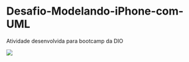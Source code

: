 # Desafio-Modelando-iPhone-com-UML
Atividade desenvolvida para bootcamp da DIO

[![](https://mermaid.ink/img/pako:eNptUk1PwzAM_StVTkUbf6AHpAk4cGBMDHFAvXiJ11qkduUmE2zsv5N1G6jrcsjH84ufn5OdseLQFMZ66LoHgkqhKTlLgxa1MGa3tz932Su2Ki4G0efYkQU_psxaUPS1vKHHtTBZGXPmsMEKnOgTB1TGUPKAVGSTBjnmN5codlZ8jfrSWpBcDnNGHEa8hGV99LG_QA7OCr2_sY9sdwwfxiSIBT2L90gLsbuAuuTPkjCcUuRNvxTZMihxdaLuh7rj5gyEPVVJhWODKheJ-jgEZIfDOihlIdB7UUWSd9nm16VHPR8o4xetSBdQEUMe1V9Vd3Q0PJcNzFaQD0uL4GkL5xz_RZipSX4aIJe-V69ZmlBjg6Up0taBfpam5H3iQXqR5TdbUwSNODUqsapNsQbfpVNsXWrA6W_-oS3wh8j5vP8FpzXmWw?type=png)](https://mermaid.live/edit#pako:eNptUk1PwzAM_StVTkUbf6AHpAk4cGBMDHFAvXiJ11qkduUmE2zsv5N1G6jrcsjH84ufn5OdseLQFMZ66LoHgkqhKTlLgxa1MGa3tz932Su2Ki4G0efYkQU_psxaUPS1vKHHtTBZGXPmsMEKnOgTB1TGUPKAVGSTBjnmN5codlZ8jfrSWpBcDnNGHEa8hGV99LG_QA7OCr2_sY9sdwwfxiSIBT2L90gLsbuAuuTPkjCcUuRNvxTZMihxdaLuh7rj5gyEPVVJhWODKheJ-jgEZIfDOihlIdB7UUWSd9nm16VHPR8o4xetSBdQEUMe1V9Vd3Q0PJcNzFaQD0uL4GkL5xz_RZipSX4aIJe-V69ZmlBjg6Up0taBfpam5H3iQXqR5TdbUwSNODUqsapNsQbfpVNsXWrA6W_-oS3wh8j5vP8FpzXmWw)
